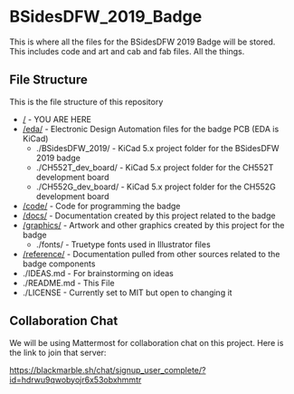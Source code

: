 # BSidesDFW_2019_Badge

This is where all the files for the BSidesDFW 2019 Badge will be stored.  
This includes code and art and cab and fab files.  All the things.

## File Structure

This is the file structure of this repository

* [/](//) - YOU ARE HERE
* [/eda/](./eda/) - Electronic Design Automation files for the badge PCB (EDA is KiCad)
  * ./BSidesDFW_2019/ - KiCad 5.x project folder for the BSidesDFW 2019 badge
  * ./CH552T_dev_board/ - KiCad 5.x project folder for the CH552T development board
  * ./CH552G_dev_board/ - KiCad 5.x project folder for the CH552G development board
* [/code/](./code/) - Code for programming the badge
* [/docs/](./docs/) - Documentation created by this project related to the badge
* [/graphics/](./graphics/) - Artwork and other graphics created by this project for the badge
  * ./fonts/ - Truetype fonts used in Illustrator files
* [/reference/](./reference/) - Documentation pulled from other sources related to the badge components
* ./IDEAS.md - For brainstorming on ideas
* ./README.md - This File
* ./LICENSE - Currently set to MIT but open to changing it

## Collaboration Chat

We will be using Mattermost for collaboration chat on this project.
Here is the link to join that server:

https://blackmarble.sh/chat/signup_user_complete/?id=hdrwu9qwobyojr6x53obxhmmtr
